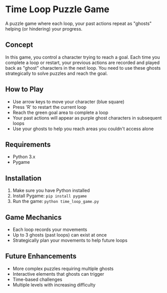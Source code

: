 # Time Loop Puzzle Game

A puzzle game where each loop, your past actions repeat as "ghosts" helping (or hindering) your progress.

## Concept
In this game, you control a character trying to reach a goal. Each time you complete a loop or restart, your previous actions are recorded and played back as "ghost" characters in the next loop. You need to use these ghosts strategically to solve puzzles and reach the goal.

## How to Play
- Use arrow keys to move your character (blue square)
- Press 'R' to restart the current loop
- Reach the green goal area to complete a loop
- Your past actions will appear as purple ghost characters in subsequent loops
- Use your ghosts to help you reach areas you couldn't access alone

## Requirements
- Python 3.x
- Pygame

## Installation
1. Make sure you have Python installed
2. Install Pygame: `pip install pygame`
3. Run the game: `python time_loop_game.py`

## Game Mechanics
- Each loop records your movements
- Up to 3 ghosts (past loops) can exist at once
- Strategically plan your movements to help future loops

## Future Enhancements
- More complex puzzles requiring multiple ghosts
- Interactive elements that ghosts can trigger
- Time-based challenges
- Multiple levels with increasing difficulty
